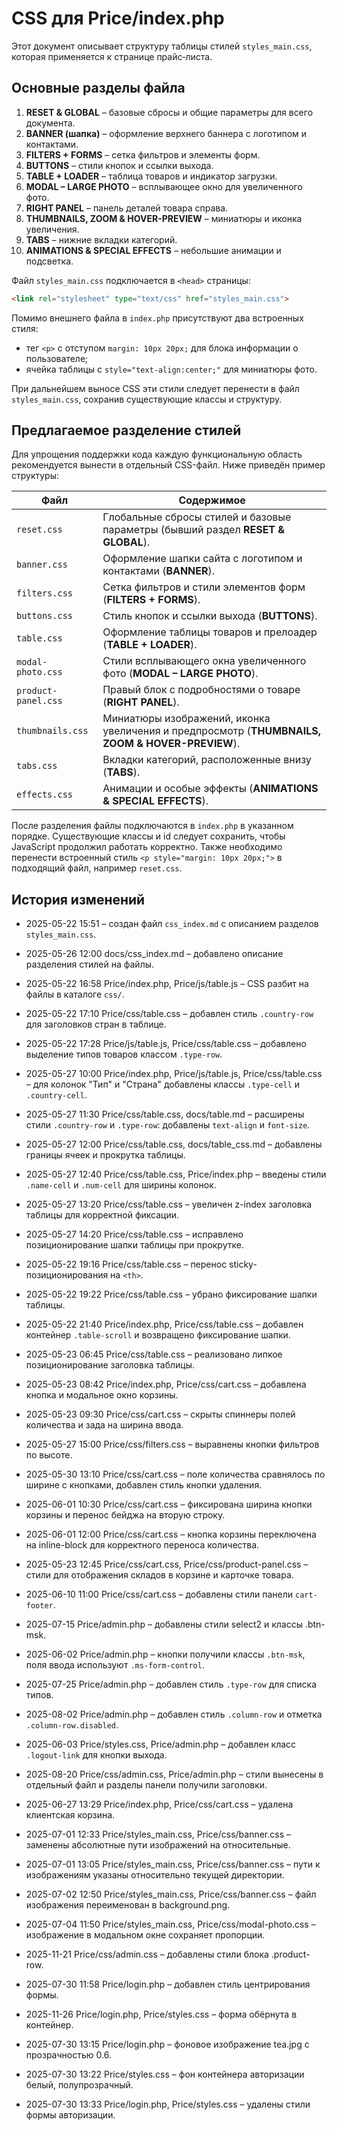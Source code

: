 # CSS для Price/index.php

Этот документ описывает структуру таблицы стилей `styles_main.css`, которая применяется к странице прайс‑листа.

## Основные разделы файла

1. **RESET & GLOBAL** – базовые сбросы и общие параметры для всего документа.
2. **BANNER (шапка)** – оформление верхнего баннера с логотипом и контактами.
3. **FILTERS + FORMS** – сетка фильтров и элементы форм.
4. **BUTTONS** – стили кнопок и ссылки выхода.
5. **TABLE + LOADER** – таблица товаров и индикатор загрузки.
6. **MODAL – LARGE PHOTO** – всплывающее окно для увеличенного фото.
7. **RIGHT PANEL** – панель деталей товара справа.
8. **THUMBNAILS, ZOOM & HOVER-PREVIEW** – миниатюры и иконка увеличения.
9. **TABS** – нижние вкладки категорий.
10. **ANIMATIONS & SPECIAL EFFECTS** – небольшие анимации и подсветка.

Файл `styles_main.css` подключается в `<head>` страницы:

```html
<link rel="stylesheet" type="text/css" href="styles_main.css">
```

Помимо внешнего файла в `index.php` присутствуют два встроенных стиля:

- тег `<p>` с отступом `margin: 10px 20px;` для блока информации о пользователе;
- ячейка таблицы с `style="text-align:center;"` для миниатюры фото.

При дальнейшем выносе CSS эти стили следует перенести в файл `styles_main.css`, сохранив существующие классы и структуру.

## Предлагаемое разделение стилей

Для упрощения поддержки кода каждую функциональную область рекомендуется вынести в отдельный CSS-файл. Ниже приведён пример структуры:

| Файл | Содержимое |
|------|------------|
|`reset.css`|Глобальные сбросы стилей и базовые параметры (бывший раздел **RESET & GLOBAL**).|
|`banner.css`|Оформление шапки сайта с логотипом и контактами (**BANNER**).|
|`filters.css`|Сетка фильтров и стили элементов форм (**FILTERS + FORMS**).|
|`buttons.css`|Стиль кнопок и ссылки выхода (**BUTTONS**).|
|`table.css`|Оформление таблицы товаров и прелоадер (**TABLE + LOADER**).|
|`modal-photo.css`|Стили всплывающего окна увеличенного фото (**MODAL – LARGE PHOTO**).|
|`product-panel.css`|Правый блок с подробностями о товаре (**RIGHT PANEL**).|
|`thumbnails.css`|Миниатюры изображений, иконка увеличения и предпросмотр (**THUMBNAILS, ZOOM & HOVER-PREVIEW**).|
|`tabs.css`|Вкладки категорий, расположенные внизу (**TABS**).|
|`effects.css`|Анимации и особые эффекты (**ANIMATIONS & SPECIAL EFFECTS**).|

После разделения файлы подключаются в `index.php` в указанном порядке. Существующие классы и id следует сохранить, чтобы JavaScript продолжил работать корректно. Также необходимо перенести встроенный стиль `<p style="margin: 10px 20px;">` в подходящий файл, например `reset.css`.

## История изменений

- 2025-05-22 15:51 – создан файл `css_index.md` с описанием разделов `styles_main.css`.

- 2025-05-26 12:00 docs/css_index.md – добавлено описание разделения стилей на файлы.
- 2025-05-22 16:58 Price/index.php, Price/js/table.js – CSS разбит на файлы в каталоге `css/`.
- 2025-05-22 17:10 Price/css/table.css – добавлен стиль `.country-row` для заголовков стран в таблице.
- 2025-05-22 17:28 Price/js/table.js, Price/css/table.css – добавлено выделение типов товаров классом `.type-row`.
- 2025-05-27 10:00 Price/index.php, Price/js/table.js, Price/css/table.css – для колонок "Тип" и "Страна" добавлены классы `.type-cell` и `.country-cell`.
- 2025-05-27 11:30 Price/css/table.css, docs/table.md – расширены стили `.country-row` и `.type-row`: добавлены `text-align` и `font-size`.
- 2025-05-27 12:00 Price/css/table.css, docs/table_css.md – добавлены границы ячеек и прокрутка таблицы.
- 2025-05-27 12:40 Price/css/table.css, Price/index.php – введены стили `.name-cell` и `.num-cell` для ширины колонок.
- 2025-05-27 13:20 Price/css/table.css – увеличен z-index заголовка таблицы для корректной фиксации.
- 2025-05-27 14:20 Price/css/table.css – исправлено позиционирование шапки таблицы при прокрутке.
- 2025-05-22 19:16 Price/css/table.css – перенос sticky-позиционирования на `<th>`.
- 2025-05-22 19:22 Price/css/table.css – убрано фиксирование шапки таблицы.
- 2025-05-22 21:40 Price/index.php, Price/css/table.css – добавлен контейнер `.table-scroll` и возвращено фиксирование шапки.
- 2025-05-23 06:45 Price/css/table.css – реализовано липкое позиционирование заголовка таблицы.
- 2025-05-23 08:42 Price/index.php, Price/css/cart.css – добавлена кнопка и модальное окно корзины.

- 2025-05-23 09:30 Price/css/cart.css – скрыты спиннеры полей количества и зада
на ширина ввода.


- 2025-05-27 15:00 Price/css/filters.css – выравнены кнопки фильтров по высоте.
- 2025-05-30 13:10 Price/css/cart.css – поле количества сравнялось по ширине с кнопками, добавлен стиль кнопки удаления.
- 2025-06-01 10:30 Price/css/cart.css – фиксирована ширина кнопки корзины и перенос бейджа на вторую строку.
- 2025-06-01 12:00 Price/css/cart.css – кнопка корзины переключена на inline-block для корректного переноса количества.
- 2025-05-23 12:45 Price/css/cart.css, Price/css/product-panel.css – стили для отображения складов в корзине и карточке товара.
- 2025-06-10 11:00 Price/css/cart.css – добавлены стили панели `cart-footer`.

- 2025-07-15 Price/admin.php – добавлены стили select2 и классы .btn-msk.
- 2025-06-02 Price/admin.php – кнопки получили классы `.btn-msk`, поля ввода
  используют `.ms-form-control`.
- 2025-07-25 Price/admin.php – добавлен стиль `.type-row` для списка типов.
- 2025-08-02 Price/admin.php – добавлен стиль `.column-row` и отметка `.column-row.disabled`.
- 2025-06-03 Price/styles.css, Price/admin.php – добавлен класс `.logout-link` для кнопки выхода.
- 2025-08-20 Price/css/admin.css, Price/admin.php – стили вынесены в отдельный файл и разделы панели получили заголовки.
- 2025-06-27 13:29 Price/index.php, Price/css/cart.css – удалена клиентская корзина.
- 2025-07-01 12:33 Price/styles_main.css, Price/css/banner.css – заменены абсолютные пути изображений на относительные.
- 2025-07-01 13:05 Price/styles_main.css, Price/css/banner.css – пути к изображениям указаны относительно текущей директории.
- 2025-07-02 12:50 Price/styles_main.css, Price/css/banner.css – файл изображения переименован в background.png.
- 2025-07-04 11:50 Price/styles_main.css, Price/css/modal-photo.css – изображение в модальном окне сохраняет пропорции.
- 2025-11-21 Price/css/admin.css – добавлены стили блока .product-row.

- 2025-07-30 11:58 Price/login.php – добавлен стиль центрирования формы.
- 2025-11-26 Price/login.php, Price/styles.css – форма обёрнута в контейнер.
- 2025-07-30 13:15 Price/login.php – фоновое изображение tea.jpg с прозрачностью 0.6.

- 2025-07-30 13:22 Price/styles.css – фон контейнера авторизации белый, полупрозрачный.
- 2025-07-30 13:33 Price/login.php, Price/styles.css – удалены стили формы авторизации.
